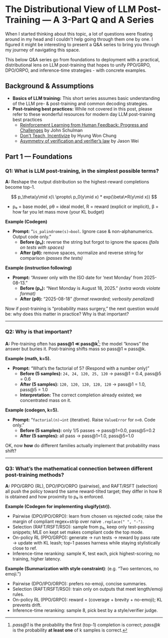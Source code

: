 # The Distributional View of LLM Post-Training — A 3-Part Q and A Series

When I started thinking about this topic, a lot of questions were floating around in my head and I couldn't help going through them one by one. I figured it might be interesting to present a Q&A series to bring you through my journey of navigating this space.  

This below Q&A series go from foundations to deployment with a practical, distributional lens on LLM post-training that hopes to unify PPO/GRPO, DPO/ORPO, and inference-time strategies - with concrete examples.

## Background & Assumptions

- **Basics of LLM training:** This short series assumes basic understanding of the LLM pre- & post-training and common decoding strategies. 
- **Post-training best practices:** While not covered in this post, please refer to these wonderful resources for modern day LLM post-training best practices
    - [Reinforcement Learning from Human Feedback: Progress and Challenges](https://www.youtube.com/watch?v=hhiLw5Q_UFg)  by John Schulman
    - [Don't Teach, Incentivize](https://www.youtube.com/watch?v=kYWUEV_e2ss) by Hyung Won Chung
    - [Asymmetry of verification and verifier’s law](https://www.jasonwei.net/blog/asymmetry-of-verification-and-verifiers-law) by Jason Wei


## Part 1 — Foundations

### Q1: What is LLM post-training, in the simplest possible terms?
**A:** Reshape the output distribution so the highest-reward completions become top-1.  

$$
p_\theta(y\mid x)\ \propto\ p_0(y\mid x) * exp(\beta\*R(y\mid x))
$$

- p₀ = base model, pθ = ideal model, R = reward (explicit or implicit), β = how far you let mass move (your KL budget)

**Example (Codegen)**  
- **Prompt:** “`is_palindrome(s)→bool`. Ignore case & non-alphanumerics. Output code only.”
  - **Before (p₀):** reverse the string but forgot to ignore the spaces *(fails on tests with spaces)*  
  - **After (pθ):** remove spaces, normalize and reverse string for comparison *(passes the tests)*  

**Example (instruction following)**  
- **Prompt:** “Answer only with the ISO date for ‘next Monday’ from 2025-08-13.”  
  - **Before (p₀):** “Next Monday is August 18, 2025.” *(extra words violate format)*  
  - **After (pθ):** “2025-08-18” *(format rewarded; verbosity penalized)*

Now if post-training is “probability mass surgery,” the next question would be: why does this matter in practice? Why is that important?

---

### Q2: Why is that important?
**A:** Pre-training often has **pass@1 ≪ pass@k**[^pass@k]; the model “knows” the answer but buries it. Post-training shifts mass so pass@1 ≈ pass@k.

**Example (math, k=5).**  
- **Prompt:** “What’s the factorial of 5? (Respond with a number only)”  
  - **Before (5 samples):** `24, 24, 120, 25, 120` → pass@1 = 0.4, pass@5 = 0.6
  - **After (5 samples):** `120, 120, 120, 120, 120` → pass@1 = 1.0, pass@5 = 1.0  
  - **Interpretation:** The correct completion already existed; we concentrated mass on it.

**Example (codegen, k=5).**  
- **Prompt:** “`factorial(n)→int` (iterative). Raise `ValueError` for `n<0`. Code only.”
  - **Before (5 samples):** only 1/5 passes → pass@1=0.0, pass@5=0.2
  - **After (5 samples):** all pass → pass@1=1.0, pass@5=1.0

OK, now **how** do different families actually implement that probability mass shift?

[^pass@k]: *pass@1* is the probability the first (top-1) completion is correct; *pass@k* is the probability **at least one** of k samples is correct.


---

### Q3: What’s the mathematical connection between different post-training methods?
**A:** PPO/GRPO (RL), DPO/IPO/ORPO (pairwise), and RAFT/RSFT (selection) all push the policy toward the same reward-tilted target; they differ in how R is obtained and how proximity to p₀ is enforced.

**Example (Codegen for implementing slugify(str)).**  
- Pairwise (DPO/IPO/ORPO): learn from chosen vs rejected code; raise the margin of compliant regex+strip over naive `.replace(" ", "-")`.
- Selection (RAFT/RSFT/RSO): sample from p₀, keep only test-passing snippets; MLE on kept set makes compliant code the top mode.
- On-policy RL (PPO/GRPO): generate → run tests → reward by pass rate → update with KL leash; top-1 passes harness while staying stylistically close to ref.
- Inference-time reranking: sample K, test each, pick highest-scoring; no training, higher latency.

**Example (Summarization with style constraint)**: (e.g. “Two sentences, no emoji.”)
  - Pairwise (DPO/IPO/ORPO): prefers no-emoji, concise summaries.
  - Selection (RAFT/RSFT/RSO): train only on outputs that meet length/emoji rules.
  - On-policy RL (PPO/GRPO): reward = (coverage + brevity + no-emoji); KL prevents drift.
  - Inference-time reranking: sample 8, pick best by a style/verifier judge.

